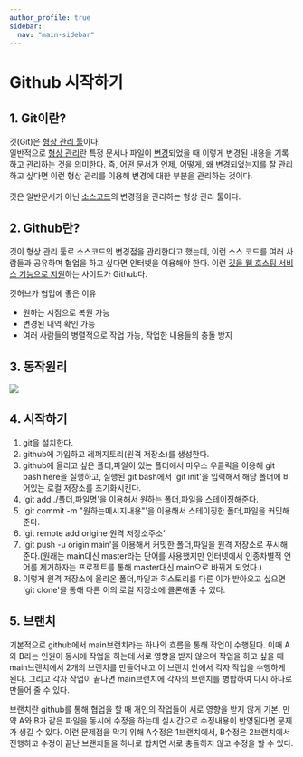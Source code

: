 ```yaml
---
author_profile: true
sidebar:
  nav: "main-sidebar"
---
```

# Github 시작하기
## 1. Git이란?
깃(Git)은 <u>형상 관리 툴</u>이다.   
일반적으로 <u>형상 관리</u>란 특정 문서나 파일이 <u>변경</u>되었을 때 이렇게 변경된 내용을 기록하고 관리하는 것을 의미한다. 즉, 어떤 문서가 언제, 어떻게, 왜 변경되었는지를 잘 관리하고 싶다면 이런 형상 관리를 이용해 변경에 대한 부분을 관리하는 것이다.   
<br/>
깃은 일반문서가 아닌 <u>소스코드</u>의 변경점을 관리하는 형상 관리 툴이다.   

## 2. Github란?
깃이 형상 관리 툴로 소스코드의 변경점을 관리한다고 했는데, 이런 소스 코드를 여러 사람들과 공유하며 협업을 하고 싶다면 인터넷을 이용해야 한다. 이런 <u>깃을 웹 호스팅 서비스 기능으로 지원</u>하는 사이트가 Github다.   

깃허브가 협업에 좋은 이유   
- 원하는 시점으로 복원 가능
- 변경된 내역 확인 가능
- 여러 사람들의 병렬적으로 작업 가능, 작업한 내용들의 충돌 방지


## 3. 동작원리
<img src="https://user-images.githubusercontent.com/96512568/166948891-d19f672a-b6bd-42f4-9396-701629fcc912.jpg"/>   

## 4. 시작하기   
1. git을 설치한다.
2. github에 가입하고 레퍼지토리(원격 저장소)를 생성한다.
3. github에 올리고 싶은 폴더,파일이 있는 폴더에서 마우스 우클릭을 이용해 git bash here을 실행하고, 실행된 git bash에서 'git init'을 입력해서 해당 폴더에 비어있는 로컬 저장소를 초기화시킨다.
4. 'git add ./폴더,파일명'을 이용해서 원하는 폴더,파일을 스테이징해준다.
5. 'git commit -m "원하는메시지내용"'을 이용해서 스테이징한 폴더,파일을 커밋해준다.
6. 'git remote add origine 원격 저장소주소'
7. 'git push -u origin main'을 이용해서 커밋한 폴더,파일을 원격 저장소로 푸시해준다.(원래는 main대신 master라는 단어를 사용했지만 인터넷에서 인종차별적 언어를 제거하자는 프로젝트를 통해 master대신 main으로 바뀌게 되었다.)
8. 이렇게 원격 저장소에 올라온 폴더,파일과 히스토리를 다른 이가 받아오고 싶으면 'git clone'을 통해 다른 이의 로컬 저장소에 클론해줄 수 있다.

## 5. 브랜치
기본적으로 github에서 main브랜치라는 하나의 흐름을 통해 작업이 수행된다. 이때 A와 B라는 인원이 동시에 작업을 하는데 서로 영향을 받지 않으며 작업을 하고 싶을 때 main브랜치에서 2개의 브랜치를 만들어내고 이 브랜치 안에서 각자 작업을 수행하게 된다. 그리고 각자 작업이 끝나면 main브랜치에 각자의 브랜치를 병합하여 다시 하나로 만들어 줄 수 있다.        

브랜치란 github를 통해 협업을 할 때 개인의 작업들이 서로 영향을 받지 않게 기본. 만약 A와 B가 같은 파일을 동시에 수정을 하는데 실시간으로 수정내용이 반영된다면 문제가 생길 수 있다. 이런 문제점을 막기 위해 A수정은 1브랜치에서, B수정은 2브랜치에서 진행하고 수정이 끝난 브랜치들을 하나로 합치면 서로 충돌하지 않고 수정을 할 수 있다.


